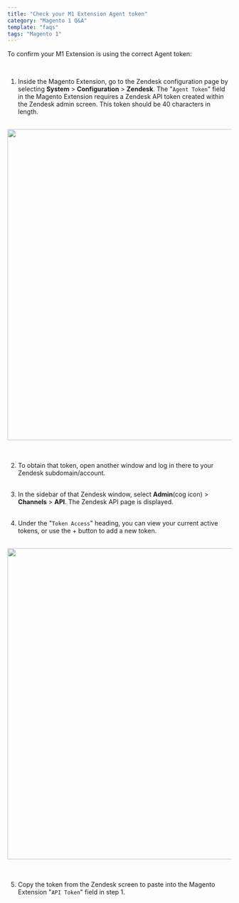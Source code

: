 ```yaml
---
title: "Check your M1 Extension Agent token"
category: "Magento 1 Q&A"
template: "faqs"
tags: "Magento 1"
---
```


To confirm your M1 Extension is using the correct Agent token:

<br>

1. Inside the Magento Extension, go to the Zendesk configuration page by selecting **System** > **Configuration** > **Zendesk**. The "`Agent Token`" field in the Magento Extension requires a Zendesk API token created within the Zendesk admin screen. This token should be 40 characters in length.
   <br/>
   <br/>

<center>
  <img class="border" src="/images/magento1-extension-agent-token-screenshot.png" data-canonical-src="/images/magento1-extension-agent-token-screenshot.png" width="700" />
</center>

<br/>
<br/>

2. To obtain that token, open another window and log in there to your Zendesk subdomain/account.
   <br/>
   <br/>

3) In the sidebar of that Zendesk window, select **Admin**(cog icon) > **Channels** > **API**. The Zendesk API page is displayed.
   <br/>
   <br/>

4) Under the "`Token Access`" heading, you can view your current active tokens, or use the + button to add a new token.
   <br/>
   <br/>

<center>
  <img class="border" src="/images/magento1-zendesk-agent-token-screenshot.png" data-canonical-src="/images/magento1-zendesk-agent-token-screenshot.png" width="700" />
</center>

<br/>
<br/>

5. Copy the token from the Zendesk screen to paste into the Magento Extension "`API Token`" field in step 1.
